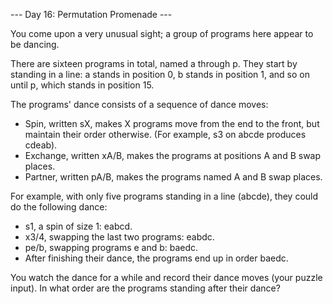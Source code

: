 --- Day 16: Permutation Promenade ---

You come upon a very unusual sight; a group of programs here appear to be dancing.

There are sixteen programs in total, named a through p. They start by standing in a line: a stands in position 0, b stands in position 1, and so on until p, which stands in position 15.

The programs' dance consists of a sequence of dance moves:

 * Spin, written sX, makes X programs move from the end to the front, but maintain their order otherwise. (For example, s3 on abcde produces cdeab).
 * Exchange, written xA/B, makes the programs at positions A and B swap places.
 * Partner, written pA/B, makes the programs named A and B swap places.

For example, with only five programs standing in a line (abcde), they could do the following dance:

* s1, a spin of size 1: eabcd.
* x3/4, swapping the last two programs: eabdc.
* pe/b, swapping programs e and b: baedc.
* After finishing their dance, the programs end up in order baedc.

You watch the dance for a while and record their dance moves (your puzzle input). In what order are the programs standing after their dance?
